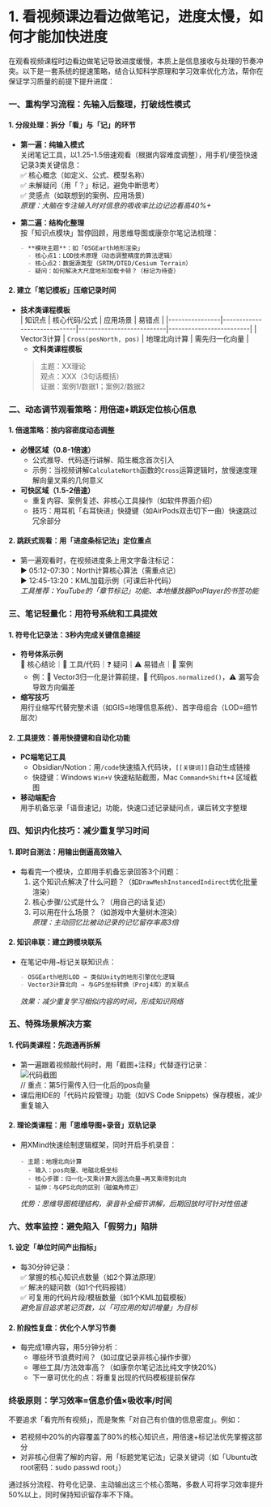 # 1. 看视频课边看边做笔记，进度太慢，如何才能加快进度

在观看视频课程时边看边做笔记导致进度缓慢，本质上是信息接收与处理的节奏冲突。以下是一套系统的提速策略，结合认知科学原理和学习效率优化方法，帮你在保证学习质量的前提下提升进度：


### **一、重构学习流程：先输入后整理，打破线性模式**
#### 1. **分段处理：拆分「看」与「记」的环节**
- **第一遍：纯输入模式**  
  关闭笔记工具，以1.25-1.5倍速观看（根据内容难度调整），用手机/便签快速记录3类关键信息：  
  ✅ 核心概念（如定义、公式、模型名称）  
  ✅ 未解疑问（用「？」标记，避免中断思考）  
  ✅ 灵感点（如联想到的案例、应用场景）  
  *原理：大脑在专注输入时对信息的吸收率比边记边看高40%+*

- **第二遍：结构化整理**  
  按「知识点模块」暂停回顾，用思维导图或康奈尔笔记法梳理：  
  ```markdown
  - **模块主题**：如「OSGEarth地形渲染」  
    - 核心点1：LOD技术原理（动态调整精度的算法逻辑）  
    - 核心点2：数据源类型（SRTM/DTED/Cesium Terrain）  
    - 疑问：如何解决大尺度地形加载卡顿？（标记为待查）
  ```

#### 2. **建立「笔记模板」压缩记录时间**
- **技术类课程模板**  
  | 知识点         | 核心代码/公式               | 应用场景                  | 易错点                  |
  |----------------|-----------------------------|---------------------------|-------------------------|
  | Vector3计算   | `Cross(posNorth, pos)`      | 地理北向计算              | 需先归一化向量          |
  - **文科类课程模板**  
  > 主题：XX理论  
  > 观点：XXX（3句话概括）  
  > 证据：案例1/数据1；案例2/数据2  


### **二、动态调节观看策略：用倍速+跳跃定位核心信息**
#### 1. **倍速策略：按内容密度动态调整**
- **必慢区域（0.8-1倍速）**  
  - 公式推导、代码逐行讲解、陌生概念首次引入  
  - 示例：当视频讲解`CalculateNorth`函数的`Cross`运算逻辑时，放慢速度理解向量叉乘的几何意义  
- **可快区域（1.5-2倍速）**  
  - 重复内容、案例复述、非核心工具操作（如软件界面介绍）  
  - 技巧：用耳机「右耳快进」快捷键（如AirPods双击切下一曲）快速跳过冗余部分

#### 2. **跳跃式观看：用「进度条标记法」定位重点**
- 第一遍观看时，在视频进度条上用文字备注标记：  
  ▶ 05:12-07:30：North计算核心算法（需重点记）  
  ▶ 12:45-13:20：KML加载示例（可课后补代码）  
  *工具推荐：YouTube的「章节标记」功能、本地播放器PotPlayer的书签功能*


### **三、笔记轻量化：用符号系统和工具提效**
#### 1. **符号化记录法：3秒内完成关键信息捕捉**
- **符号体系示例**  
  📌 核心结论｜🔧 工具/代码｜❓ 疑问｜⚠️ 易错点｜🌰 案例  
  - 例：📌 Vector3归一化是计算前提，🔧 代码`pos.normalized()`，⚠️ 漏写会导致方向偏差  
- **缩写技巧**  
  用行业缩写代替完整术语（如GIS=地理信息系统）、首字母组合（LOD=细节层次）

#### 2. **工具提效：善用快捷键和自动化功能**
- **PC端笔记工具**  
  - Obsidian/Notion：用`/code`快速插入代码块，`[[关键词]]`自动生成链接  
  - 快捷键：Windows `Win+V` 快速粘贴截图，Mac `Command+Shift+4` 区域截图  
- **移动端配合**  
  用手机备忘录「语音速记」功能，快速口述记录疑问点，课后转文字整理  


### **四、知识内化技巧：减少重复学习时间**
#### 1. **即时自测法：用输出倒逼高效输入**
- 每看完一个模块，立即用手机备忘录回答3个问题：  
  1. 这个知识点解决了什么问题？（如`DrawMeshInstancedIndirect`优化批量渲染）  
  2. 核心步骤/公式是什么？（用自己的话复述）  
  3. 可以用在什么场景？（如游戏中大量树木渲染）  
  *原理：主动回忆比被动记录的记忆留存率高3倍*

#### 2. **知识串联：建立跨模块联系**
- 在笔记中用`→`标记关联知识点：  
  ```markdown
  - OSGEarth地形LOD → 类似Unity的地形引擎优化逻辑  
  - Vector3计算北向 → 与GPS坐标转换（Proj4库）的关联点
  ```
  *效果：减少重复学习相似内容的时间，形成知识网络*


### **五、特殊场景解决方案**
#### 1. **代码类课程：先跑通再拆解**
- 第一遍跟着视频敲代码时，用「截图+注释」代替逐行记录：  
  ![代码截图](代码.png)  
  // 重点：第5行需传入归一化后的pos向量  
- 课后用IDE的「代码片段管理」功能（如VS Code Snippets）保存模板，减少重复输入

#### 2. **理论类课程：用「思维导图+录音」双轨记录**
- 用XMind快速绘制逻辑框架，同时开启手机录音：  
  ```mindmap
  - 主题：地理北向计算  
    - 输入：pos向量、地磁北极坐标  
    - 核心步骤：归一化→叉乘计算大圆法向量→再叉乘得到北向  
    - 延伸：与GPS北向的区别（磁偏角修正）
  ```
  *优势：思维导图梳理结构，录音补全细节讲解，后期回放时可针对性倍速*


### **六、效率监控：避免陷入「假努力」陷阱**
#### 1. **设定「单位时间产出指标」**
- 每30分钟记录：  
  ✅ 掌握的核心知识点数量（如2个算法原理）  
  ✅ 解决的疑问数（如1个代码报错）  
  ✅ 可复用的代码片段/模板数量（如1个KML加载模板）  
  *避免盲目追求笔记页数，以「可应用的知识增量」为目标*

#### 2. **阶段性复盘：优化个人学习节奏**
- 每完成1章内容，用5分钟分析：  
  - 哪些环节浪费时间？（如过度记录非核心操作步骤）  
  - 哪些工具/方法效率高？（如康奈尔笔记法比纯文字快20%）  
  - 下一章可优化的点：将重复出现的代码模板提前保存  


### **终极原则：学习效率=信息价值×吸收率/时间**
不要追求「看完所有视频」，而是聚焦「对自己有价值的信息密度」。例如：  
- 若视频中20%的内容覆盖了80%的核心知识点，用倍速+标记法优先掌握这部分  
- 对非核心但需了解的内容，用「标题党笔记法」记录关键词（如「Ubuntu改root密码：sudo passwd root」）  

通过拆分流程、符号化记录、主动输出这三个核心策略，多数人可将学习效率提升50%以上，同时保持知识留存率不下降。